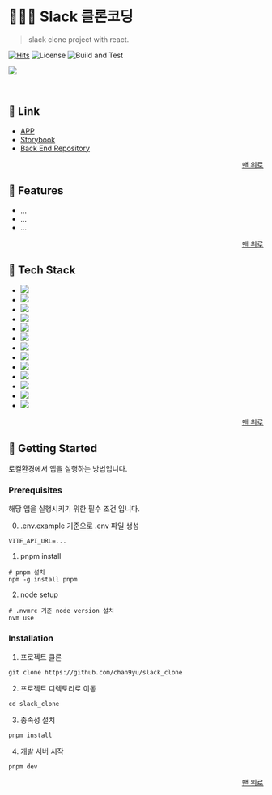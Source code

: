 <a name="readme-top"></a>

# 🧑🏻‍💻 Slack 클론코딩

> slack clone project with react.

[![Hits](https://hits.seeyoufarm.com/api/count/incr/badge.svg?url=https%3A%2F%2Fgithub.com%2Fchan9yu%2Fslack_clone&count_bg=%2379C83D&title_bg=%23555555&icon=&icon_color=%23E7E7E7&title=hits&edge_flat=false)](https://hits.seeyoufarm.com)
![License](https://img.shields.io/badge/license-MIT-blue)
![Build and Test](https://github.com/chan9yu/slack_clone/actions/workflows/deploy.yml/badge.svg)

![](https://dummyimage.com/600x350/e7e7e7/121212)

<br />

## 🔗 Link

- [APP](https://chan9yu.github.io/slack_clone/)
- [Storybook](https://chan9yu.github.io/slack_clone/storybook)
- [Back End Repository](https://chan9yu.github.io/slack_clone_api_server/)

<p align="right">
  <a href="#readme-top">맨 위로</a>
</p>

## 📖 Features

- ...
- ...
- ...

<p align="right">
  <a href="#readme-top">맨 위로</a>
</p>

## 🔧 Tech Stack

- <img src="https://img.shields.io/badge/react-61DAFB?style=for-the-badge&logo=react&logoColor=white">
- <img src="https://img.shields.io/badge/typescript-3178C6?style=for-the-badge&logo=typescript&logoColor=white">
- <img src="https://img.shields.io/badge/reactrouter-CA4245?style=for-the-badge&logo=reactrouter&logoColor=white">
- <img src="https://img.shields.io/badge/reactquery-FF4154?style=for-the-badge&logo=reactquery&logoColor=white">
- <img src="https://img.shields.io/badge/react_hook_form-EC5990?style=for-the-badge&logo=reacthookform&logoColor=white">
- <img src="https://img.shields.io/badge/emotion-d26ac3?style=for-the-badge&logo=emotion&logoColor=white">
- <img src="https://img.shields.io/badge/storybook-FF4785?style=for-the-badge&logo=storybook&logoColor=white">
- <img src="https://img.shields.io/badge/recoil-3578E5?style=for-the-badge&logo=recoil&logoColor=white">
- <img src="https://img.shields.io/badge/axios-5A29E4?style=for-the-badge&logo=axios&logoColor=white">
- <img src="https://img.shields.io/badge/vite-646CFF?style=for-the-badge&logo=vite&logoColor=white">
- <img src="https://img.shields.io/badge/pnpm-F69220?style=for-the-badge&logo=pnpm&logoColor=white">
- <img src="https://img.shields.io/badge/githubpages-222222?style=for-the-badge&logo=githubpages&logoColor=white">
- <img src="https://img.shields.io/badge/githubactions-2088FF?style=for-the-badge&logo=githubactions&logoColor=white">

<p align="right">
  <a href="#readme-top">맨 위로</a>
</p>

## 🚀 Getting Started

로컬환경에서 앱을 실행하는 방법입니다.

### Prerequisites

해당 앱을 실행시키기 위한 필수 조건 입니다.

0. .env.example 기준으로 .env 파일 생성

```shell
VITE_API_URL=...
```

1. pnpm install

```
# pnpm 설치
npm -g install pnpm
```

2. node setup

```
# .nvmrc 기준 node version 설치
nvm use
```

### Installation

1. 프로젝트 클론

```shell
git clone https://github.com/chan9yu/slack_clone
```

2. 프로젝트 디렉토리로 이동

```shell
cd slack_clone
```

3. 종속성 설치

```shell
pnpm install
```

4. 개발 서버 시작

```
pnpm dev
```

<p align="right">
  <a href="#readme-top">맨 위로</a>
</p>
